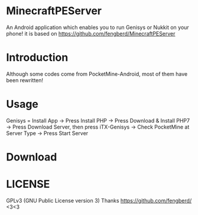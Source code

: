 # MinecraftPEServer
An Android application which enables you to run Genisys or Nukkit on your phone!
it is based on https://github.com/fengberd/MinecraftPEServer

# Introduction
Although some codes come from PocketMine-Android, most of them have been rewritten!

# Usage
Genisys = Install App -> Press Install PHP -> Press Download & Install PHP7 -> Press Download Server, then press iTX-Genisys -> Check PocketMine at Server Type -> Press Start Server

# Download

# LICENSE
GPLv3 (GNU Public License version 3)
Thanks https://github.com/fengberd/ <3<3
